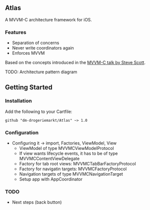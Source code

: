 ## Atlas
A MVVM-C architecture framework for iOS.

### Features

* Separation of concerns
* Never write coordinators again
* Enforces MVVM

Based on the concepts introduced in the [MVVM-C talk by Steve Scott](https://www.youtube.com/watch?v=9VojuJpUuE8).

TODO:  Architecture pattern diagram

## Getting Started

### Installation

Add the following to your Cartfile:

```github "dm-drogeriemarkt/Atlas" ~> 1.0```

### Configuration

- Configuring it -> import, Factories, ViewModel, View
  - ViewModel of type MVVMCViewModelProtocol
  - If view wants lifecycle events, it has to be of type MVVMCContentViewDelegate
  - Factory for tab root views: MVVMCTabBarFactoryProtocol
  - Factory for navigatin targets: MVVMCFactoryProtocol
  - Navigation targets of type MVVMCNavigationTarget
  - Setup app with AppCoordinator

### TODO

- Next steps (back button)